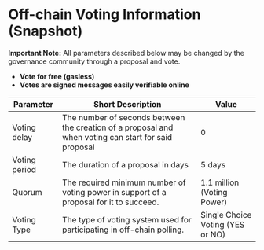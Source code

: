 # Off-chain Voting Information (Snapshot)

**Important Note:** All parameters described below may be changed by the governance community through a proposal and vote.

* **Vote for free (gasless)**
* **Votes are signed messages easily verifiable online**

| Parameter     | Short Description                                                                                    | Value                            |
| ------------- | ---------------------------------------------------------------------------------------------------- | -------------------------------- |
| Voting delay  | The number of seconds between the creation of a proposal and when voting can start for said proposal | 0                                |
| Voting period | The duration of a proposal in days                                                                   | 5 days                           |
| Quorum        | The required minimum number of voting power in support of a proposal for it to succeed.              | 1.1 million (Voting Power)       |
| Voting Type   | The type of voting system used for participating in off-chain polling.                               | Single Choice Voting (YES or NO) |
